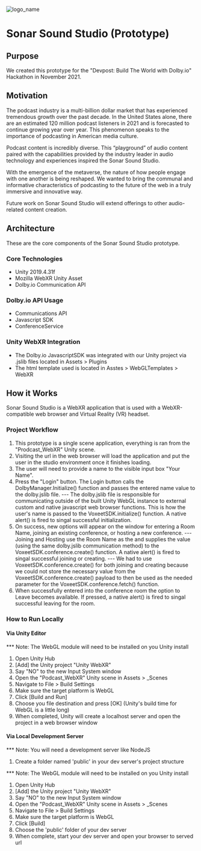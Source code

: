 ![logo_name](https://user-images.githubusercontent.com/12818337/144273485-86bc6a9f-237b-4c03-8562-e99889c1a38a.PNG)
# Sonar Sound Studio (Prototype)

## Purpose
We created this prototype for the "Devpost: Build The World with Dolby.io" Hackathon in November 2021.

## Motivation
The podcast industry is a multi-billion dollar market that has experienced tremendous growth over the past decade. In the United States alone, there are an estimated 120 million podcast listeners in 2021 and is forecasted to continue growing year over year. This phenomenon speaks to the importance of podcasting in American media culture.

Podcast content is incredibly diverse. This “playground” of audio content paired with the capabilities provided by the industry leader in audio technology and experiences inspired the Sonar Sound Studio.

With the emergence of the metaverse, the nature of how people engage with one another is being reshaped. We wanted to bring the communal and informative characteristics of podcasting to the future of the web in a truly immersive and innovative way.

Future work on Sonar Sound Studio will extend offerings to other audio-related content creation.

## Architecture
These are the core components of the Sonar Sound Studio prototype.

### Core Technologies
- Unity 2019.4.31f
- Mozilla WebXR Unity Asset
- Dolby.io Communication API

### Dolby.io API Usage
- Communications API
- Javascript SDK
- ConferenceService

### Unity WebXR Integration
- The Dolby.io JavascriptSDK was integrated with our Unity project via .jslib files located in Assets > Plugins
- The html template used is located in Asstes > WebGLTemplates > WebXR

## How it Works
Sonar Sound Studio is a WebXR application that is used with a WebXR-compatible web browser and Virtual Reality (VR) headset. 

### Project Workflow
1) This prototype is a single scene application, everything is ran from the "Prodcast_WebXR" Unity scene.
2) Visiting the url in the web browser will load the application and put the user in the studio environment once it finishes loading.
3) The user will need to provide a name to the visible input box "Your Name".
4) Press the "Login" button. The Login button calls the DolbyManager.Initialize() function and passes the entered name value to the dolby.jslib file.
--- The dolby.jslib file is responsible for communicating outside of the built Unity WebGL instance to external custom and native javascript web browser functions. This is how the user's name is passed to the VoxeetSDK.initialize() function. A native alert() is fired to singal successful initialization.
5) On success, new options will appear on the window for entering a Room Name, joining an existing conference, or hosting a new conference. --- Joining and Hosting use the Room Name as the <conferenceAlias> and supplies the value (using the same dolby.jslib communication method) to the VoxeetSDK.conference.create() function. A native alert() is fired to singal successful joining or creating. --- We had to use VoxeetSDK.conference.create() for both joining and creating because we could not store the necessary <conferenceId> value from the VoxeetSDK.conference.create() payload to then be used as the needed parameter for the VoxeetSDK.conference.fetch() function.
6) When successfully entered into the conference room the option to Leave becomes available. If pressed, a native alert() is fired to singal successful leaving for the room.

### How to Run Locally
#### Via Unity Editor
*** Note: The WebGL module will need to be installed on you Unity install
1) Open Unity Hub
2) [Add] the Unity project "Unity WebXR"
3) Say "NO" to the new Input System window
4) Open the "Podcast_WebXR" Unity scene in Assets > _Scenes
5) Navigate to File > Build Settings
6) Make sure the target platform is WebGL
7) Click [Build and Run]
8) Choose you file destination and press [OK] (Unity's build time for WebGL is a little long)
9) When completed, Unity will create a localhost server and open the project in a web browser window
  
#### Via Local Development Server
*** Note: You will need a development server like NodeJS
1) Create a folder named 'public' in your dev server's project structure

*** Note: The WebGL module will need to be installed on you Unity install
1) Open Unity Hub
2) [Add] the Unity project "Unity WebXR"
3) Say "NO" to the new Input System window
4) Open the "Podcast_WebXR" Unity scene in Assets > _Scenes
5) Navigate to File > Build Settings
6) Make sure the target platform is WebGL
7) Click [Build]
8) Choose the 'public' folder of your dev server
9) When complete, start your dev server and open your browser to served url

